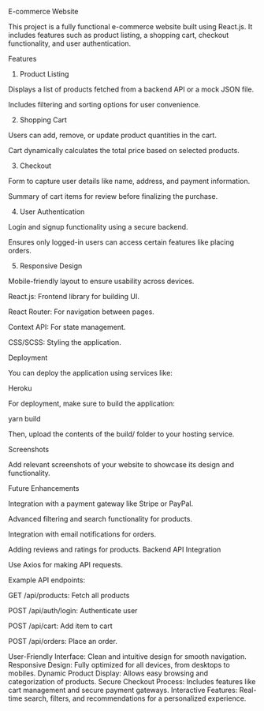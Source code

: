 E-commerce Website

This project is a fully functional e-commerce website built using React.js. It includes features such as product listing, a shopping cart, checkout functionality, and user authentication.

Features

1. Product Listing

Displays a list of products fetched from a backend API or a mock JSON file.

Includes filtering and sorting options for user convenience.

2. Shopping Cart

Users can add, remove, or update product quantities in the cart.

Cart dynamically calculates the total price based on selected products.

3. Checkout

Form to capture user details like name, address, and payment information.

Summary of cart items for review before finalizing the purchase.

4. User Authentication

Login and signup functionality using a secure backend.

Ensures only logged-in users can access certain features like placing orders.

5. Responsive Design

Mobile-friendly layout to ensure usability across devices.


React.js: Frontend library for building UI.

React Router: For navigation between pages.

Context API: For state management.

CSS/SCSS: Styling the application.

Deployment

You can deploy the application using services like:


Heroku

For deployment, make sure to build the application:

yarn build

Then, upload the contents of the build/ folder to your hosting service.

Screenshots

Add relevant screenshots of your website to showcase its design and functionality.

Future Enhancements

Integration with a payment gateway like Stripe or PayPal.

Advanced filtering and search functionality for products.

Integration with email notifications for orders.

Adding reviews and ratings for products.
Backend API Integration

Use Axios for making API requests.

Example API endpoints:

GET /api/products: Fetch all products

POST /api/auth/login: Authenticate user

POST /api/cart: Add item to cart

POST /api/orders: Place an order.

User-Friendly Interface: Clean and intuitive design for smooth navigation.
Responsive Design: Fully optimized for all devices, from desktops to mobiles.
Dynamic Product Display: Allows easy browsing and categorization of products.
Secure Checkout Process: Includes features like cart management and secure payment gateways.
Interactive Features: Real-time search, filters, and recommendations for a personalized experience.